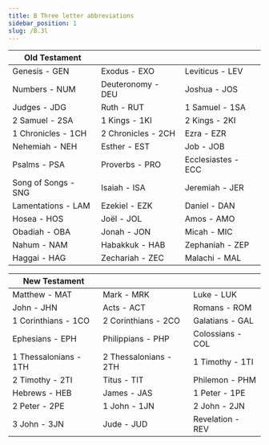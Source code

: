 ```yaml
---
title: B Three letter abbreviations
sidebar_position: 1
slug: /B.3l
---
```




| Old Testament       |                    |                    |
| ------------------- | ------------------ | ------------------ |
| Genesis - GEN       | Exodus - EXO       | Leviticus - LEV    |
| Numbers - NUM       | Deuteronomy - DEU  | Joshua - JOS       |
| Judges - JDG        | Ruth - RUT         | 1 Samuel - 1SA     |
| 2 Samuel - 2SA      | 1 Kings - 1KI      | 2 Kings - 2KI      |
| 1 Chronicles - 1CH  | 2 Chronicles - 2CH | Ezra - EZR         |
| Nehemiah - NEH      | Esther - EST       | Job - JOB          |
| Psalms - PSA        | Proverbs - PRO     | Ecclesiastes - ECC |
| Song of Songs - SNG | Isaiah - ISA       | Jeremiah - JER     |
| Lamentations - LAM  | Ezekiel - EZK      | Daniel - DAN       |
| Hosea - HOS         | Joël - JOL         | Amos - AMO         |
| Obadiah - OBA       | Jonah - JON        | Micah - MIC        |
| Nahum - NAM         | Habakkuk - HAB     | Zephaniah - ZEP    |
| Haggai - HAG        | Zechariah - ZEC    | Malachi - MAL      |


| New Testament         |                       |                  |
| --------------------- | --------------------- | ---------------- |
| Matthew - MAT         | Mark - MRK            | Luke - LUK       |
| John - JHN            | Acts - ACT            | Romans - ROM     |
| 1 Corinthians - 1CO   | 2 Corinthians - 2CO   | Galatians - GAL  |
| Ephesians - EPH       | Philippians - PHP     | Colossians - COL |
| 1 Thessalonians - 1TH | 2 Thessalonians - 2TH | 1 Timothy - 1TI  |
| 2 Timothy - 2TI       | Titus - TIT           | Philemon - PHM   |
| Hebrews - HEB         | James - JAS           | 1 Peter - 1PE    |
| 2 Peter - 2PE         | 1 John - 1JN          | 2 John - 2JN     |
| 3 John - 3JN          | Jude - JUD            | Revelation - REV |

